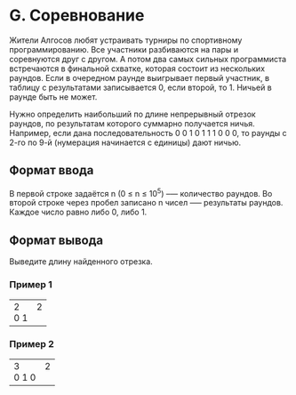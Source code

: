 # G. Соревнование

Жители Алгосов любят устраивать турниры по спортивному программированию. Все участники разбиваются на пары и соревнуются друг с другом. А потом два самых сильных программиста встречаются в финальной схватке, которая состоит из нескольких раундов. Если в очередном раунде выигрывает первый участник, в таблицу с результатами записывается 0, если второй, то 1. Ничьей в раунде быть не может.

Нужно определить наибольший по длине непрерывный отрезок раундов, по результатам которого суммарно получается ничья. Например, если дана последовательность 0 0 1 0 1 1 1 0 0 0, то раунды с 2-го по 9-й (нумерация начинается с единицы) дают ничью.

## Формат ввода

В первой строке задаётся n (0 ≤ n ≤ 10<sup>5</sup>) –— количество раундов. Во второй строке через пробел записано n чисел –— результаты раундов. Каждое число равно либо 0, либо 1.

## Формат вывода

Выведите длину найденного отрезка.

### Пример 1

<table><tr>
<td>
2<br>
0 1
</td>
<td>
2<br>
<br>
</td>
</tr></table>

### Пример 2

<table><tr>
<td>
3<br>
0 1 0
</td>
<td>
2<br>
<br>
</td>
</tr></table>
